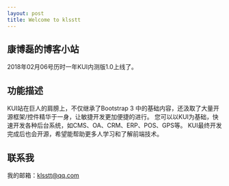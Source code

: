 ```yaml
---
layout: post
title: Welcome to klsstt
---
```


## 康博磊的博客小站

2018年02月06号历时一年KUI内测版1.0上线了。

## 功能描述

KUI站在巨人的肩膀上，不仅继承了Bootstrap 3 中的基础内容，还汲取了大量开源框架/控件精华于一身，让敏捷开发更加便捷的进行。
您可以以KUI为基础，快速开发各种后台系统，如CMS、OA、CRM、ERP、POS、GPS等。
KUI最终开发完成后也会开源，希望能帮助更多人学习和了解前端技术。

## 联系我

我的邮箱：klsstt@qq.com
